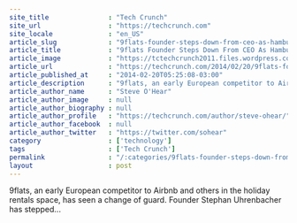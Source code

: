 ```yaml
---
site_title               : "Tech Crunch"
site_url                 : "https://techcrunch.com"
site_locale              : "en_US"
article_slug             : "9flats-founder-steps-down-from-ceo-as-hamburg-based-airbnb-competitor-breaks-even"
article_title            : "9flats Founder Steps Down From CEO As Hamburg-Based Airbnb Competitor Breaks Even"
article_image            : "https://tctechcrunch2011.files.wordpress.com/2014/02/screen-shot-2014-02-20-at-13-30-10.png?w=764&h=400&crop=1"
article_url              : "https://techcrunch.com/2014/02/20/9flats-founder-moves-upstairs/"
article_published_at     : "2014-02-20T05:25:08-03:00"
article_description      : "9flats, an early European competitor to Airbnb and others in the holiday rentals space, has seen a change of guard. Founder Stephan Uhrenbacher has stepped..."
article_author_name      : "Steve O'Hear"
article_author_image     : null
article_author_biography : null
article_author_profile   : "https://techcrunch.com/author/steve-ohear/"
article_author_facebook  : null
article_author_twitter   : "https://twitter.com/sohear"
category                 : ['technology']
tags                     : ['Tech Crunch']
permalink                : "/:categories/9flats-founder-steps-down-from-ceo-as-hamburg-based-airbnb-competitor-breaks-even/"
layout                   : post
---
```


9flats, an early European competitor to Airbnb and others in the holiday rentals space, has seen a change of guard. Founder Stephan Uhrenbacher has stepped...
